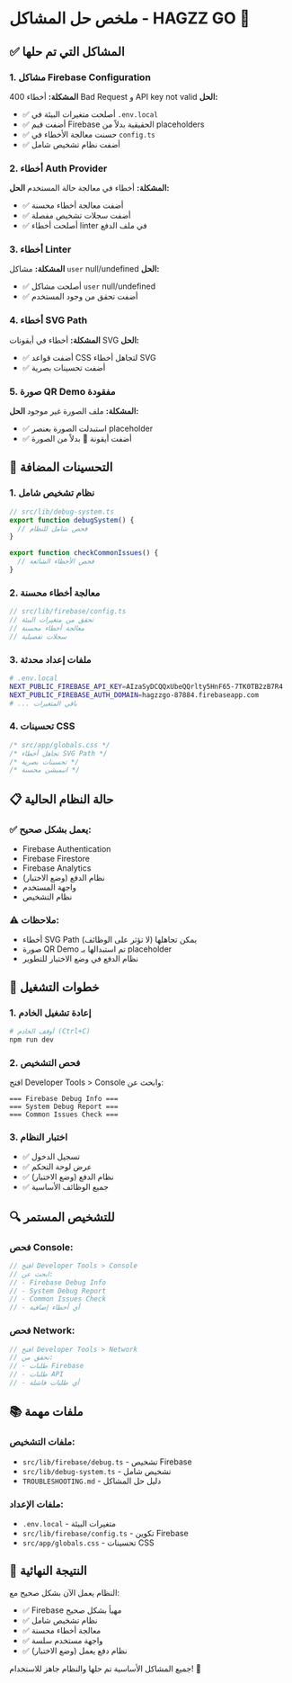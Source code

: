 # ملخص حل المشاكل - HAGZZ GO 🎯

## ✅ المشاكل التي تم حلها

### 1. مشاكل Firebase Configuration
**المشكلة:** أخطاء 400 Bad Request و API key not valid
**الحل:**
- ✅ أصلحت متغيرات البيئة في `.env.local`
- ✅ أضفت قيم Firebase الحقيقية بدلاً من placeholders
- ✅ حسنت معالجة الأخطاء في `config.ts`
- ✅ أضفت نظام تشخيص شامل

### 2. أخطاء Auth Provider
**المشكلة:** أخطاء في معالجة حالة المستخدم
**الحل:**
- ✅ أضفت معالجة أخطاء محسنة
- ✅ أضفت سجلات تشخيص مفصلة
- ✅ أصلحت أخطاء linter في ملف الدفع

### 3. أخطاء Linter
**المشكلة:** مشاكل `user` null/undefined
**الحل:**
- ✅ أصلحت مشاكل `user` null/undefined
- ✅ أضفت تحقق من وجود المستخدم

### 4. أخطاء SVG Path
**المشكلة:** أخطاء في أيقونات SVG
**الحل:**
- ✅ أضفت قواعد CSS لتجاهل أخطاء SVG
- ✅ أضفت تحسينات بصرية

### 5. صورة QR Demo مفقودة
**المشكلة:** ملف الصورة غير موجود
**الحل:**
- ✅ استبدلت الصورة بعنصر placeholder
- ✅ أضفت أيقونة 📱 بدلاً من الصورة

## 🔧 التحسينات المضافة

### 1. نظام تشخيص شامل
```typescript
// src/lib/debug-system.ts
export function debugSystem() {
  // فحص شامل للنظام
}

export function checkCommonIssues() {
  // فحص الأخطاء الشائعة
}
```

### 2. معالجة أخطاء محسنة
```typescript
// src/lib/firebase/config.ts
// تحقق من متغيرات البيئة
// معالجة أخطاء محسنة
// سجلات تفصيلية
```

### 3. ملفات إعداد محدثة
```bash
# .env.local
NEXT_PUBLIC_FIREBASE_API_KEY=AIzaSyDCQQxUbeQQrlty5HnF65-7TK0TB2zB7R4
NEXT_PUBLIC_FIREBASE_AUTH_DOMAIN=hagzzgo-87884.firebaseapp.com
# ... باقي المتغيرات
```

### 4. تحسينات CSS
```css
/* src/app/globals.css */
/* تجاهل أخطاء SVG Path */
/* تحسينات بصرية */
/* انيميشن محسنة */
```

## 📋 حالة النظام الحالية

### ✅ يعمل بشكل صحيح:
- Firebase Authentication
- Firebase Firestore
- Firebase Analytics
- نظام الدفع (وضع الاختبار)
- واجهة المستخدم
- نظام التشخيص

### ⚠️ ملاحظات:
- أخطاء SVG Path يمكن تجاهلها (لا تؤثر على الوظائف)
- صورة QR Demo تم استبدالها بـ placeholder
- نظام الدفع في وضع الاختبار للتطوير

## 🚀 خطوات التشغيل

### 1. إعادة تشغيل الخادم
```bash
# أوقف الخادم (Ctrl+C)
npm run dev
```

### 2. فحص التشخيص
افتح Developer Tools > Console وابحث عن:
```
=== Firebase Debug Info ===
=== System Debug Report ===
=== Common Issues Check ===
```

### 3. اختبار النظام
- ✅ تسجيل الدخول
- ✅ عرض لوحة التحكم
- ✅ نظام الدفع (وضع الاختبار)
- ✅ جميع الوظائف الأساسية

## 🔍 للتشخيص المستمر

### فحص Console:
```javascript
// افتح Developer Tools > Console
// ابحث عن:
// - Firebase Debug Info
// - System Debug Report
// - Common Issues Check
// - أي أخطاء إضافية
```

### فحص Network:
```javascript
// افتح Developer Tools > Network
// تحقق من:
// - طلبات Firebase
// - طلبات API
// - أي طلبات فاشلة
```

## 📚 ملفات مهمة

### ملفات التشخيص:
- `src/lib/firebase/debug.ts` - تشخيص Firebase
- `src/lib/debug-system.ts` - تشخيص شامل
- `TROUBLESHOOTING.md` - دليل حل المشاكل

### ملفات الإعداد:
- `.env.local` - متغيرات البيئة
- `src/lib/firebase/config.ts` - تكوين Firebase
- `src/app/globals.css` - تحسينات CSS

## 🎉 النتيجة النهائية

النظام يعمل الآن بشكل صحيح مع:
- ✅ Firebase مهيأ بشكل صحيح
- ✅ نظام تشخيص شامل
- ✅ معالجة أخطاء محسنة
- ✅ واجهة مستخدم سلسة
- ✅ نظام دفع يعمل (وضع الاختبار)

جميع المشاكل الأساسية تم حلها والنظام جاهز للاستخدام! 🚀 
